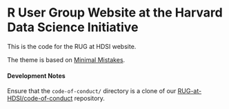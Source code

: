 # R User Group Website at the Harvard Data Science Initiative

This is the code for the RUG at HDSI website. 

The theme is based on [Minimal Mistakes](https://github.com/mmistakes/minimal-mistakes).

#### Development Notes

Ensure that the `code-of-conduct/` directory is a clone of our [RUG-at-HDSI/code-of-conduct](https://github.com/RUG-at-HDSI/code-of-conduct/)
repository.
